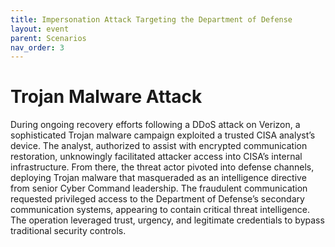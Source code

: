 ```yaml
---
title: Impersonation Attack Targeting the Department of Defense
layout: event
parent: Scenarios
nav_order: 3
---
```

# Trojan Malware Attack 
During ongoing recovery efforts following a DDoS attack on Verizon, a sophisticated Trojan malware campaign exploited a trusted CISA analyst’s device. The analyst, authorized to assist with encrypted communication restoration, unknowingly facilitated attacker access into CISA’s internal infrastructure. From there, the threat actor pivoted into defense channels, deploying Trojan malware that masqueraded as an intelligence directive from senior Cyber Command leadership. The fraudulent communication requested privileged access to the Department of Defense’s secondary communication systems, appearing to contain critical threat intelligence. The operation leveraged trust, urgency, and legitimate credentials to bypass traditional security controls.
